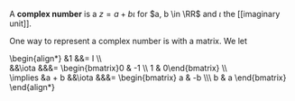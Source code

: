 A **complex number** is a $z = a + b \iota$ for $a, b \in \RR$ and $\iota$ the [[imaginary unit]].

One way to represent a complex number is with a matrix. We let

\begin{align\*}
&1 &&= I \\\\\
&&\iota &&&= \begin{bmatrix}0 & -1 \\\\ 1 & 0\end{bmatrix} \\\\\
\implies &a + b &&\iota &&&= \begin{bmatrix} a & -b \\\\\ b & a \end{bmatrix}
\end{align\*}